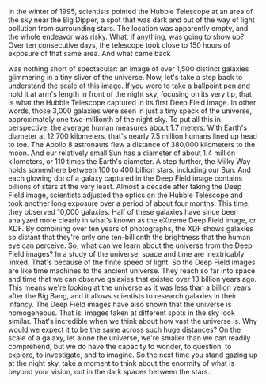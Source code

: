 
In the winter of 1995,
scientists pointed the Hubble Telescope
at an area of the sky near the Big Dipper,
a spot that was dark and out of the way
of light pollution from surrounding stars.
The location was apparently empty,
and the whole endeavor was risky.
What, if anything, was going to show up?
Over ten consecutive days,
the telescope took close to 150 hours
of exposure of that same area.
And what came back 

was nothing short of spectacular:
an image of over 1,500 distinct galaxies
glimmering in a tiny sliver 
of the universe.
Now, let&#39;s take a step back to understand
the scale of this image.
If you were to take a ballpoint pen
and hold it at arm&#39;s length 
in front of the night sky,
focusing on its very tip,
that is what the Hubble Telescope captured
in its first Deep Field image.
In other words,
those 3,000 galaxies were seen 
in just a tiny speck of the universe,
approximately one two-millionth
of the night sky.
To put all this in perspective,
the average human measures
about 1.7 meters.
With Earth&#39;s diameter 
at 12,700 kilometers,
that&#39;s nearly 7.5 million humans
lined up head to toe.
The Apollo 8 astronauts flew a distance
of 380,000 kilometers to the moon.
And our relatively small Sun has a
diameter of about 1.4 million kilometers,
or 110 times the Earth&#39;s diameter.
A step further,
the Milky Way holds somewhere 
between 100 to 400 billion stars,
including our Sun.
And each glowing dot of a galaxy captured
in the Deep Field image
contains billions of stars
at the very least.
Almost a decade after taking
the Deep Field image,
scientists adjusted the optics
on the Hubble Telescope
and took another long exposure
over a period of about four months.
This time, they observed 10,000 galaxies.
Half of these galaxies have since been
analyzed more clearly
in what&#39;s known as 
the eXtreme Deep Field image,
or XDF.
By combining over ten years 
of photographs,
the XDF shows galaxies so distant
that they&#39;re only 
one ten-billionth the brightness
that the human eye can perceive.
So, what can we learn about the universe
from the Deep Field images?
In a study of the universe, space and time
are inextricably linked.
That&#39;s because of 
the finite speed of light.
So the Deep Field images are like
time machines to the ancient universe.
They reach so far into space and time
that we can observe galaxies
that existed over 13 billion years ago.
This means we&#39;re looking
at the universe as it was
less than a billion years 
after the Big Bang,
and it allows scientists to research
galaxies in their infancy.
The Deep Field images have also shown
that the universe is homogeneous.
That is, images taken at different
spots in the sky look similar.
That&#39;s incredible when we think about
how vast the universe is.
Why would we expect it to be the same
across such huge distances?
On the scale of a galaxy, 
let alone the universe,
we&#39;re smaller than 
we can readily comprehend,
but we do have the capacity to wonder,
to question,
to explore,
to investigate,
and to imagine.
So the next time you stand gazing up
at the night sky,
take a moment to think about the enormity
of what is beyond your vision,
out in the dark spaces between the stars.
